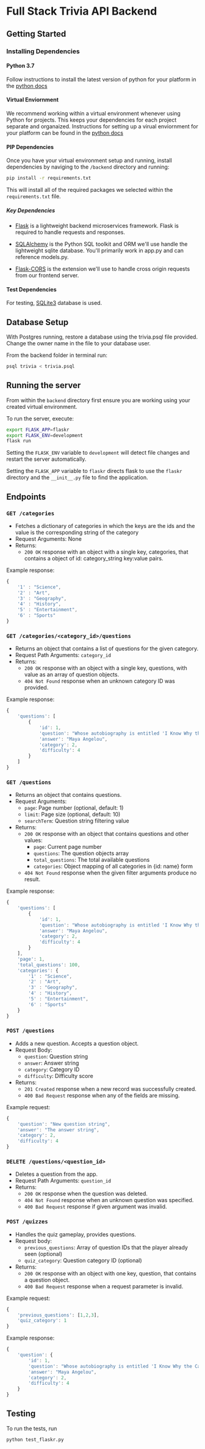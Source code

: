# Full Stack Trivia API Backend

## Getting Started

### Installing Dependencies

#### Python 3.7

Follow instructions to install the latest version of python for your platform in the [python docs](https://docs.python.org/3/using/unix.html#getting-and-installing-the-latest-version-of-python)

#### Virtual Enviornment

We recommend working within a virtual environment whenever using Python for projects. This keeps your dependencies for each project separate and organaized. Instructions for setting up a virual enviornment for your platform can be found in the [python docs](https://packaging.python.org/guides/installing-using-pip-and-virtual-environments/)

#### PIP Dependencies

Once you have your virtual environment setup and running, install dependencies by naviging to the `/backend` directory and running:

```bash
pip install -r requirements.txt
```

This will install all of the required packages we selected within the `requirements.txt` file.

##### Key Dependencies

- [Flask](http://flask.pocoo.org/)  is a lightweight backend microservices framework. Flask is required to handle requests and responses.

- [SQLAlchemy](https://www.sqlalchemy.org/) is the Python SQL toolkit and ORM we'll use handle the lightweight sqlite database. You'll primarily work in app.py and can reference models.py. 

- [Flask-CORS](https://flask-cors.readthedocs.io/en/latest/#) is the extension we'll use to handle cross origin requests from our frontend server. 

#### Test Dependencies

For testing, [SQLite3](https://sqlite.org/index.html) database is used.

## Database Setup
With Postgres running, restore a database using the trivia.psql file provided. Change the owner name in the file to your database user.

From the backend folder in terminal run:
```bash
psql trivia < trivia.psql
```

## Running the server

From within the `backend` directory first ensure you are working using your created virtual environment.

To run the server, execute:

```bash
export FLASK_APP=flaskr
export FLASK_ENV=development
flask run
```

Setting the `FLASK_ENV` variable to `development` will detect file changes and restart the server automatically.

Setting the `FLASK_APP` variable to `flaskr` directs flask to use the `flaskr` directory and the `__init__.py` file to find the application. 

## Endpoints

### `GET /categories`
- Fetches a dictionary of categories in which the keys are the ids and the value is the corresponding string of the category
- Request Arguments: None
- Returns:
  - `200 OK` response with an object with a single key, categories, that contains a object of id: category_string key:value pairs. 

Example response:
```js
{
    '1' : "Science",
    '2' : "Art",
    '3' : "Geography",
    '4' : "History",
    '5' : "Entertainment",
    '6' : "Sports"
}
```

### `GET /categories/<category_id>/questions`
- Returns an object that contains a list of questions for the given category.
- Request Path Arguments: `category_id`
- Returns:
  - `200 OK` response with an object with a single key, questions, with value as an array of question objects.
  - `404 Not Found` response when an unknown category ID was provided.

Example response:
```js
{
    'questions': [
        {
            'id': 1,
            'question': "Whose autobiography is entitled 'I Know Why the Caged Bird Sings'?",
            'answer': "Maya Angelou",
            'category': 2,
            'difficulty': 4
        }
    ]
}
```

### `GET /questions`
- Returns an object that contains questions.
- Request Arguments:
  - `page`: Page number (optional, default: 1)
  - `limit`: Page size (optional, default: 10)
  - `searchTerm`: Question string filtering value
- Returns:
  - `200 OK` response with an object that contains questions and other values:
    - `page`: Current page number
    - `questions`: The question objects array
    - `total_questions`: The total available questions
    - `categories`: Object mapping of all categories in {id: name} form
  - `404 Not Found` response when the given filter arguments produce no result.

Example response:
```js
{
    'questions': [
        {
            'id': 1,
            'question': "Whose autobiography is entitled 'I Know Why the Caged Bird Sings'?",
            'answer': "Maya Angelou",
            'category': 2,
            'difficulty': 4
        }
    ],
    'page': 1,
    'total_questions': 100,
    'categories': {
        '1' : "Science",
        '2' : "Art",
        '3' : "Geography",
        '4' : "History",
        '5' : "Entertainment",
        '6' : "Sports"
    }
}
```

### `POST /questions`
- Adds a new question. Accepts a question object.
- Request Body:
  - `question`: Question string
  - `answer`: Answer string
  - `category`: Category ID
  - `difficulty`: Difficulty score
- Returns:
  - `201 Created` response when a new record was successfully created.
  - `400 Bad Request` response when any of the fields are missing.

Example request:
```js
{
    'question': "New question string",
    'answer': "The answer string",
    'category': 2,
    'difficulty': 4
}
```

### `DELETE /questions/<question_id>`
- Deletes a question from the app.
- Request Path Arguments: `question_id`
- Returns:
  - `200 OK` response when the question was deleted.
  - `404 Not Found` response when an unknown question was specified.
  - `400 Bad Request` response if given argument was invalid.

### `POST /quizzes`
- Handles the quiz gameplay, provides questions.
- Request body:
  - `previous_questions`: Array of question IDs that the player already seen (optional)
  - `quiz_category`: Question category ID (optional)
- Returns:
  - `200 OK` response with an object with one key, question, that contains a question object.
  - `400 Bad Request` response when a request parameter is invalid.

Example request:
```js
{
    'previous_questions': [1,2,3],
    'quiz_category': 1
}
```

Example response:
```js
{
    'question': {
        'id': 1,
        'question': "Whose autobiography is entitled 'I Know Why the Caged Bird Sings'?",
        'answer': "Maya Angelou",
        'category': 2,
        'difficulty': 4
    }
}
```


## Testing
To run the tests, run
```
python test_flaskr.py
```
